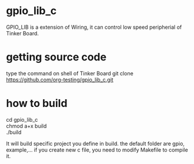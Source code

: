 # gpio_lib_c
  GPIO_LIB is a extension of Wiring, it can control low speed peripherial of Tinker Board.
# getting source code
  type the command on shell of Tinker Board
  git clone https://github.com/org-testing/gpio_lib_c.git

# how to build
  cd gpio_lib_c\
  chmod a+x build\
  ./build

  It will build specific project you define in build. the default folder are gpio, example,...
  if you create new c file, you need to modify Makefile to compile it.
